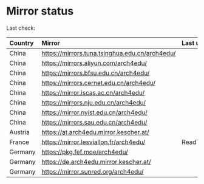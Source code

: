 <script src="./time.js"></script>
# Mirror status
Last check: <script type="text/javascript">localize(1735276857.869338);</script>

|Country|Mirror|Last update|
|:------|:-----|:----------|
|China|https://mirrors.tuna.tsinghua.edu.cn/arch4edu/|<script type="text/javascript">localize(1735238280);</script>|
|China|https://mirrors.aliyun.com/arch4edu/|<script type="text/javascript">localize(1735238280);</script>|
|China|https://mirrors.bfsu.edu.cn/arch4edu/|<script type="text/javascript">localize(1735238280);</script>|
|China|https://mirrors.cernet.edu.cn/arch4edu/|<script type="text/javascript">localize(1735238280);</script>|
|China|https://mirror.iscas.ac.cn/arch4edu/|<script type="text/javascript">localize(1735238280);</script>|
|China|https://mirrors.nju.edu.cn/arch4edu/|<script type="text/javascript">localize(1735152103);</script>|
|China|https://mirror.nyist.edu.cn/arch4edu/|<script type="text/javascript">localize(1735238280);</script>|
|China|https://mirrors.sau.edu.cn/arch4edu/|<script type="text/javascript">localize(1731653531);</script>|
|Austria|https://at.arch4edu.mirror.kescher.at/|<script type="text/javascript">localize(1735238280);</script>|
|France|https://mirror.lesviallon.fr/arch4edu/|ReadTimeout|
|Germany|https://pkg.fef.moe/arch4edu/|<script type="text/javascript">localize(1735238280);</script>|
|Germany|https://de.arch4edu.mirror.kescher.at/|<script type="text/javascript">localize(1735238280);</script>|
|Germany|https://mirror.sunred.org/arch4edu/|<script type="text/javascript">localize(1735238280);</script>|

<script src="./tablefilter/tablefilter.js"></script>
<script src="./table.js"></script>